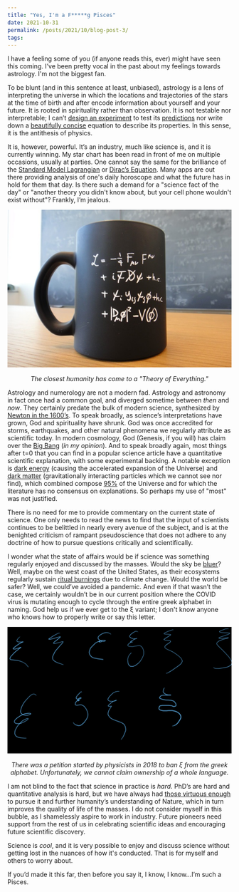 ```yaml
---
title: "Yes, I'm a F*****g Pisces"
date: 2021-10-31
permalink: /posts/2021/10/blog-post-3/
tags:
---
```


I have a feeling some of you (if anyone reads this, ever) might have seen this coming. I’ve been pretty vocal in the past about my feelings towards astrology. I'm not the biggest fan.

To be blunt (and in this sentence at least, unbiased), astrology is a lens of interpreting the universe in which the locations and trajectories of the stars at the time of birth and after encode information about yourself and your future. It is rooted in spirituality rather than observation. It is not testable nor interpretable; I can’t [design an experiment](https://home.cern/science/accelerators/large-hadron-collider) to test its [predictions](https://home.cern/science/physics/higgs-boson) nor write down a [beautifully concise](https://en.wikipedia.org/wiki/Mass–energy_equivalence) equation to describe its properties. In this sense, it is the antithesis of physics.  

It is, however, powerful. It’s an industry, much like science is, and it is currently winning. My star chart has been read in front of me on multiple occasions, usually at parties. One cannot say the same for the brilliance of the [Standard Model Lagrangian](https://www.symmetrymagazine.org/article/the-deconstructed-standard-model-equation) or [Dirac’s Equation](https://en.wikipedia.org/wiki/Dirac_equation). Many apps are out there providing analysis of one's daily horoscope and what the future has in hold for them that day. Is there such a demand for a "science fact of the day" or "another theory you didn't know about, but your cell phone wouldn't exist without"? Frankly, I’m jealous.

![mug](/images/cernmug.JPG)
<p align="center">
  <em>The closest humanity has come to a "Theory of Everything."</em>
</p>

Astrology and numerology are not a modern fad.  Astrology and astronomy in fact once had a common goal, and diverged sometime between *then* and *now*.  They certainly predate the bulk of modern science, synthesized by [Newton in the 1600’s](https://www.washingtonpost.com/history/2020/03/12/during-pandemic-isaac-newton-had-work-home-too-he-used-time-wisely/). To speak broadly, as science’s interpretations have grown, God and spirituality have shrunk. God was once accredited for storms, earthquakes, and other natural phenomena we regularly attribute as scientific today. In modern cosmology, God (Genesis, if you will) has claim over the [Big Bang](https://en.wikipedia.org/wiki/Big_Bang_nucleosynthesis) (*in my opinion*). And to speak broadly again, most things after t=0 that you can find in a popular science article have a quantitative scientific explanation, with some experimental backing. A notable exception is [dark energy](https://en.wikipedia.org/wiki/Dark_energy) (causing the accelerated expansion of the Universe) and [dark matter](https://en.wikipedia.org/wiki/Vera_Rubin) (gravitationally interacting particles which we cannot see nor find), which combined compose [95%](https://wmap.gsfc.nasa.gov/universe/uni_matter.html) of the Universe and for which the literature has no consensus on explanations. So perhaps my use of "most" was not justified.

There is no need for me to provide commentary on the current state of science. One only needs to read the news to find that the input of scientists continues to be belittled in nearly every avenue of the subject, and is at the benighted criticism of rampant pseudoscience that does not adhere to any doctrine of how to pursue questions critically and scientifically.

I wonder what the state of affairs would be if science was something regularly enjoyed and discussed by the masses. Would the sky be [bluer](https://spaceplace.nasa.gov/blue-sky/en/)? Well, maybe on the west coast of the United States, as their ecosystems regularly sustain [ritual burnings](https://www.nytimes.com/interactive/2021/us/wildfires-air-quality-tracker.html) due to climate change. Would the world be safer? Well, we could’ve avoided a pandemic. And even if that wasn’t the case, we certainly wouldn’t be in our current position where the COVID virus is mutating enough to cycle through the entire greek alphabet in naming. God help us if we ever get to the ξ variant; I don't know anyone who knows how to properly write or say this letter.

![xi](/images/xi.JPG)
<p align="center">
  <em>There was a petition started by physicists in 2018 to ban ξ from the greek alphabet. Unfortunately, we cannot claim ownership of a whole language. </em>
</p>

I am not blind to the fact that science in practice is *hard*. PhD’s are hard and quantitative analysis is hard, but we have always had [those virtuous enough](https://en.wikipedia.org/wiki/Marie_Curie) to pursue it and further humanity’s understanding of Nature, which in turn improves the quality of life of the masses. I do not consider myself in this bubble, as I shamelessly aspire to work in industry. Future pioneers need support from the rest of us in celebrating scientific ideas and encouraging future scientific discovery.

Science is *cool*, and it is very possible to enjoy and discuss science without getting lost in the nuances of how it's conducted. That is for myself and others to worry about.

If you’d made it this far, then before you say it, I know, I know...I’m such a Pisces.
